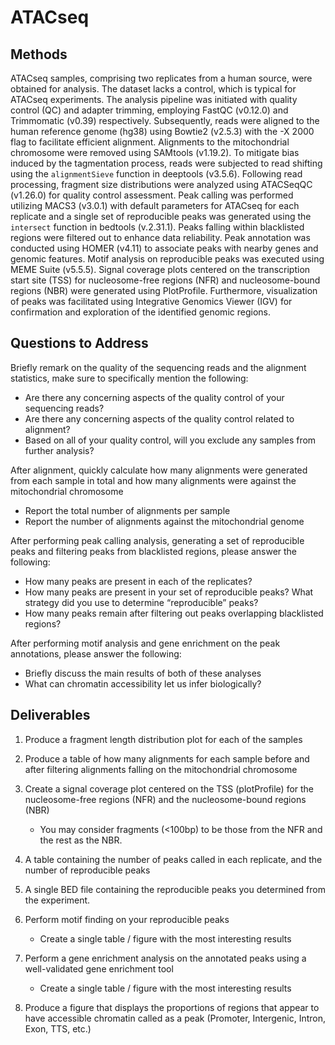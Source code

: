 # ATACseq

## Methods

ATACseq samples, comprising two replicates from a human source, were obtained for analysis. The dataset lacks a control, which is typical for ATACseq experiments. The analysis pipeline was initiated with quality control (QC) and adapter trimming, employing FastQC (v0.12.0) and Trimmomatic (v0.39) respectively. Subsequently, reads were aligned to the human reference genome (hg38) using Bowtie2 (v2.5.3) with the -X 2000 flag to facilitate efficient alignment. Alignments to the mitochondrial chromosome were removed using SAMtools (v1.19.2). To mitigate bias induced by the tagmentation process, reads were subjected to read shifting using the `alignmentSieve` function in deeptools (v3.5.6). Following read processing, fragment size distributions were analyzed using ATACSeqQC (v1.26.0) for quality control assessment. Peak calling was performed utilizing MACS3 (v3.0.1) with default parameters for ATACseq for each replicate and a single set of reproducible peaks was generated using the `intersect` function in bedtools (v.2.31.1). Peaks falling within blacklisted regions were filtered out to enhance data reliability. Peak annotation was conducted using HOMER (v4.11) to associate peaks with nearby genes and genomic features. Motif analysis on reproducible peaks was executed using MEME Suite (v5.5.5). Signal coverage plots centered on the transcription start site (TSS) for nucleosome-free regions (NFR) and nucleosome-bound regions (NBR) were generated using PlotProfile. Furthermore, visualization of peaks was facilitated using Integrative Genomics Viewer (IGV) for confirmation and exploration of the identified genomic regions.

## Questions to Address
Briefly remark on the quality of the sequencing reads and the alignment statistics, make sure to specifically mention the following:
  - Are there any concerning aspects of the quality control of your sequencing reads?
  - Are there any concerning aspects of the quality control related to alignment?
  - Based on all of your quality control, will you exclude any samples from further analysis?

After alignment, quickly calculate how many alignments were generated from each sample in total and how many alignments were against the mitochondrial chromosome
  - Report the total number of alignments per sample
  - Report the number of alignments against the mitochondrial genome

After performing peak calling analysis, generating a set of reproducible peaks and filtering peaks from blacklisted regions, please answer the following:
  - How many peaks are present in each of the replicates?
  - How many peaks are present in your set of reproducible peaks? What strategy did you use to determine “reproducible” peaks?
  - How many peaks remain after filtering out peaks overlapping blacklisted regions?

After performing motif analysis and gene enrichment on the peak annotations, please answer the following:
  - Briefly discuss the main results of both of these analyses
  - What can chromatin accessibility let us infer biologically?


## Deliverables
1. Produce a fragment length distribution plot for each of the samples

2. Produce a table of how many alignments for each sample before and after filtering alignments falling on the mitochondrial chromosome

3. Create a signal coverage plot centered on the TSS (plotProfile) for the nucleosome-free regions (NFR) and the nucleosome-bound regions (NBR)
    - You may consider fragments (<100bp) to be those from the NFR and the rest as the NBR.

4. A table containing the number of peaks called in each replicate, and the number of reproducible peaks

5. A single BED file containing the reproducible peaks you determined from the experiment.

6. Perform motif finding on your reproducible peaks
    - Create a single table / figure with the most interesting results

7. Perform a gene enrichment analysis on the annotated peaks using a well-validated gene enrichment tool
    - Create a single table / figure with the most interesting results

8. Produce a figure that displays the proportions of regions that appear to have accessible chromatin called as a peak (Promoter, Intergenic, Intron, Exon, TTS, etc.)
